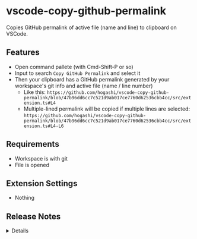 # vscode-copy-github-permalink

Copies GitHub permalink of active file (name and line) to clipboard on VSCode.

## Features

- Open command pallete (with Cmd-Shift-P or so)
- Input to search `Copy GitHub Permalink` and select it
- Then your clipboard has a GitHub permalink generated by your workspace's git info and active file (name / line number)
  - Like this: `https://github.com/hogashi/vscode-copy-github-permalink/blob/47b96dd6cc7c521d9ab017ce7760d62536cbb4cc/src/extension.ts#L4`
  - Multiple-lined permalink will be copied if multiple lines are selected: `https://github.com/hogashi/vscode-copy-github-permalink/blob/47b96dd6cc7c521d9ab017ce7760d62536cbb4cc/src/extension.ts#L4-L6`

## Requirements

- Workspace is with git
- File is opened

## Extension Settings

- Nothing

## Release Notes

<details>

### 0.1.0

- added menu item inside editor/context, changed the title [#2](https://github.com/hogashi/vscode-copy-github-permalink/pull/2) (by @preynolds)
- dependency updates

### 0.0.7

- Fix git-remote url parsing
  - Use normalize-git-url

### 0.0.6

- Add tests for https-url maker function

### 0.0.5

- Fix git-remote url parsing
- Use `blob` when file path is in utl

### 0.0.4

- Fix url at repo has submodules

### 0.0.3

- Use simple message

### 0.0.2

- Merge CHANGELOG into README

### 0.0.1

- Initial release

</details>
